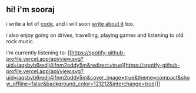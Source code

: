 ## hi! i'm sooraj

i write a lot of [code](https://github.com/thesoorajsingh?tab=repositories), and i will soon [write about it](https://soorajsingh.substack.com) too.

i also enjoy going on drives, travelling, playing games and listening to old rock music.

i'm currently listening to:
[[https://spotify-github-profile.vercel.app/api/view.svg?uid=iaqsbvb6redjj4ifnm2oddy5m&redirect=true][https://spotify-github-profile.vercel.app/api/view.svg?uid=iaqsbvb6redjj4ifnm2oddy5m&cover_image=true&theme=compact&show_offline=false&background_color=121212&interchange=true)]]
